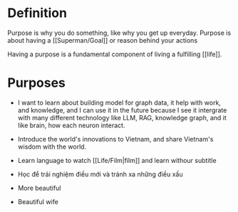 
# Definition

Purpose is why you do something, like why you get up everyday.
Purpose is about having a [[Superman/Goal]] or reason behind your actions

Having a purpose is a fundamental component of living a fulfilling [[life]].

# Purposes

- I want to learn about building model for graph data, it help with work, and knowledge, and I can use it in the future because I see it intergrate with many different technology like LLM, RAG, knowledge graph, and it like brain, how each neuron interact.

- Introduce the world's innovations to Vietnam, and share Vietnam's wisdom with the world.
- Learn language to watch [[Life/Film|film]] and learn withour subtitle
- Học để trải nghiệm điều mới và tránh xa những điều xấu
- More beautiful
- Beautiful wife

